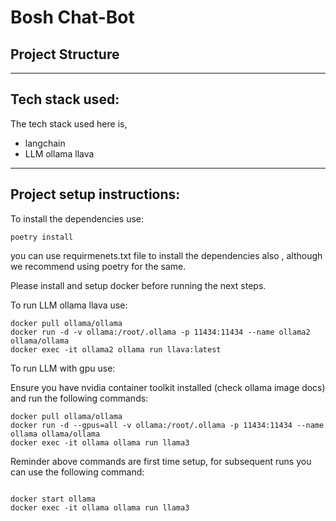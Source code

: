 # Bosh Chat-Bot

## Project Structure

---

## Tech stack used:

The tech stack used here is,

- langchain
- LLM ollama llava

---


## Project setup instructions:
	
To install the dependencies use:

```
poetry install

```

you can use requirmenets.txt file to install the dependencies also , although we recommend using poetry for the same.

Please install and setup docker before running the next steps.


To run LLM ollama llava use:
```
docker pull ollama/ollama
docker run -d -v ollama:/root/.ollama -p 11434:11434 --name ollama2 ollama/ollama
docker exec -it ollama2 ollama run llava:latest

```

To run LLM with gpu use:

Ensure you have nvidia container toolkit installed (check ollama image docs) and run the following commands:
```
docker pull ollama/ollama
docker run -d --gpus=all -v ollama:/root/.ollama -p 11434:11434 --name ollama ollama/ollama
docker exec -it ollama ollama run llama3

```

Reminder above commands are first time setup, for subsequent runs you can use the following command:
```

docker start ollama
docker exec -it ollama ollama run llama3

```



